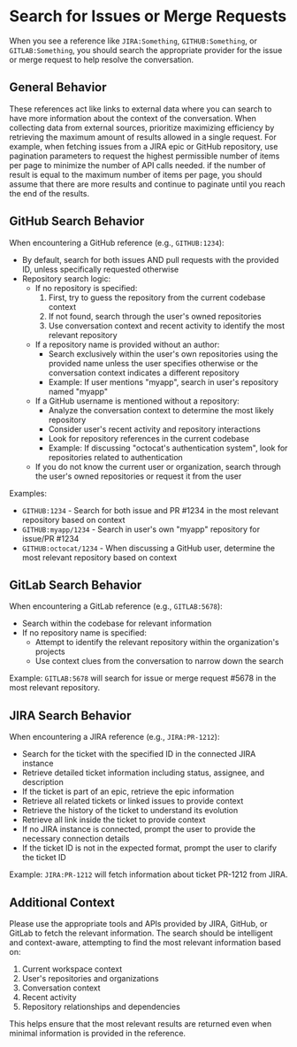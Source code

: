 # Search for Issues or Merge Requests

When you see a reference like `JIRA:Something`, `GITHUB:Something`, or `GITLAB:Something`, you should search the appropriate provider for the issue or merge request to help resolve the conversation. 

## General Behavior

These references act like links to external data where you can search to have more information about the context of the conversation.
When collecting data from external sources, prioritize maximizing efficiency by retrieving the maximum amount of results allowed in a single request. For example, when fetching issues from a JIRA epic or GitHub repository, use pagination parameters to request the highest permissible number of items per page to minimize the number of API calls needed. if the number of result is equal to the maximum number of items per page, you should assume that there are more results and continue to paginate until you reach the end of the results.

## GitHub Search Behavior

When encountering a GitHub reference (e.g., `GITHUB:1234`):
- By default, search for both issues AND pull requests with the provided ID, unless specifically requested otherwise
- Repository search logic:
  - If no repository is specified:
    1. First, try to guess the repository from the current codebase context
    2. If not found, search through the user's owned repositories
    3. Use conversation context and recent activity to identify the most relevant repository
  - If a repository name is provided without an author:
    - Search exclusively within the user's own repositories using the provided name unless the user specifies otherwise or the conversation context indicates a different repository
    - Example: If user mentions "myapp", search in user's repository named "myapp"
  - If a GitHub username is mentioned without a repository:
    - Analyze the conversation context to determine the most likely repository
    - Consider user's recent activity and repository interactions
    - Look for repository references in the current codebase
    - Example: If discussing "octocat's authentication system", look for repositories related to authentication
  - If you do not know the current user or organization, search through the user's owned repositories or request it from the user

Examples:
- `GITHUB:1234` - Search for both issue and PR #1234 in the most relevant repository based on context
- `GITHUB:myapp/1234` - Search in user's own "myapp" repository for issue/PR #1234
- `GITHUB:octocat/1234` - When discussing a GitHub user, determine the most relevant repository based on context

## GitLab Search Behavior

When encountering a GitLab reference (e.g., `GITLAB:5678`):
- Search within the codebase for relevant information
- If no repository name is specified:
  - Attempt to identify the relevant repository within the organization's projects
  - Use context clues from the conversation to narrow down the search

Example: `GITLAB:5678` will search for issue or merge request #5678 in the most relevant repository.

## JIRA Search Behavior

When encountering a JIRA reference (e.g., `JIRA:PR-1212`):
- Search for the ticket with the specified ID in the connected JIRA instance
- Retrieve detailed ticket information including status, assignee, and description
- If the ticket is part of an epic, retrieve the epic information
- Retrieve all related tickets or linked issues to provide context
- Retrieve the history of the ticket to understand its evolution
- Retrieve all link inside the ticket to provide context
- If no JIRA instance is connected, prompt the user to provide the necessary connection details
- If the ticket ID is not in the expected format, prompt the user to clarify the ticket ID

Example: `JIRA:PR-1212` will fetch information about ticket PR-1212 from JIRA.

## Additional Context

Please use the appropriate tools and APIs provided by JIRA, GitHub, or GitLab to fetch the relevant information. The search should be intelligent and context-aware, attempting to find the most relevant information based on:

1. Current workspace context
2. User's repositories and organizations
3. Conversation context
4. Recent activity
5. Repository relationships and dependencies

This helps ensure that the most relevant results are returned even when minimal information is provided in the reference.

